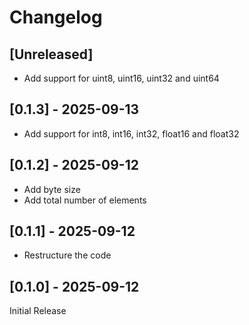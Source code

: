 # Changelog

## [Unreleased]

- Add support for uint8, uint16, uint32 and uint64

## [0.1.3] - 2025-09-13

- Add support for int8, int16, int32, float16 and float32

## [0.1.2] - 2025-09-12

- Add byte size
- Add total number of elements

## [0.1.1] - 2025-09-12

- Restructure the code

## [0.1.0] - 2025-09-12

Initial Release
